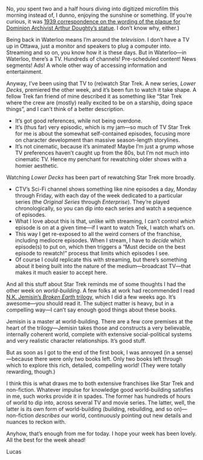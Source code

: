 No, _you_ spent two and a half hours diving into digitized microfilm this morning instead of, I dunno, enjoying the sunshine or something. (If you’re curious, it was [1939 correspondence on the wording of the plaque for Dominion Archivist Arthur Doughty’s statue](http://heritage.canadiana.ca/view/oocihm.lac_reel_c3744/613?r=0&s=4). I don’t know why, either.)

Being back in Waterloo means I’m around the _television_. I don’t have a TV up in Ottawa, just a monitor and speakers to plug a computer into. Streaming and so on, you know how it is these days. But in Waterloo—in Waterloo, there’s a TV. Hundreds of channels! Pre-scheduled content! News segments! Ads! A whole other way of accessing information and entertainment.

Anyway, I’ve been using that TV to (re)watch Star Trek. A new series, _Lower Decks_, premiered the other week, and it’s been fun to watch it take shape. A fellow Trek fan friend of mine described it as something like “Star Trek where the crew are (mostly) really excited to be on a starship, doing space things”, and I can’t think of a better description.

- It’s got good references, while not being overdone.
- It’s (thus far) very episodic, which is my jam—so much of TV Star Trek for me is about the somewhat self-contained episodes, focusing more on character development than massive season-length storylines.
- It’s not cinematic, because it’s animated! Maybe I’m just a grump whose TV preferences haven’t caught up from the 80s, but I’m not much into cinematic TV. Hence my penchant for rewatching older shows with a homier aesthetic.

Watching _Lower Decks_ has been part of rewatching Star Trek more broadly.

- CTV’s Sci-Fi channel shows something like nine episodes a day, Monday through Friday, with each day of the week dedicated to a particular series (the _Original Series_ through _Enterprise_). They’re played chronologically, so you can dip into each series and watch a sequence of episodes. 
- What I love about this is that, unlike with streaming, I can’t control _which_ episode is on at a given time—if I want to watch Trek, I watch what’s on.
- This way I get re-exposed to all the weird corners of the franchise, including mediocre episodes. When I stream, I have to _decide_ which episode(s) to put on, which then triggers a “Must decide on the best episode to rewatch!” process that limits which episodes I see.
- Of course I could replicate this with streaming, but there’s something about it being built into the nature of the medium—broadcast TV—that makes it much easier to accept here.

And all this stuff about Star Trek reminds me of some thoughts I had the other week on _world-building_. A few folks at work had recommended I read [N.K. Jemisin’s _Broken Earth_ trilogy](http://nkjemisin.com/books/the-fifth-season/), which I did a few weeks ago. It’s awesome—you should read it. The subject matter is heavy, but in a compelling way—I can’t say enough good things about these books.

Jemisin is a master at world-building. There are a few core premises at the heart of the trilogy—Jemisin takes those and constructs a very believable, internally coherent world, complete with extensive social-political systems and very realistic character relationships. It’s good stuff.

But as soon as I got to the end of the first book, I was annoyed (in a sense)—because there were only two books left. Only two books left through which to explore this rich, detailed, compelling world! (They were totally rewarding, though.)

I think this is what draws me to both extensive franchises like Star Trek and non-fiction. Whatever impulse for knowledge good world-building satisfies in me, such works provide it in spades. The former has hundreds of hours of world to dip into, across several TV and movie series. The latter, well, the latter is its own form of world-building (building, rebuilding, and so on)—non-fiction _describes_ our world, continuously pointing out new details and nuances to reckon with.

Anyhow, that’s enough from me for today. I hope your week has been lovely. All the best for the week ahead!

Lucas